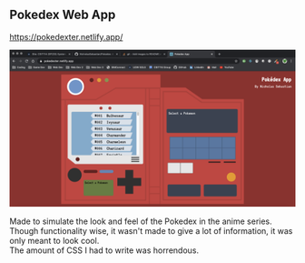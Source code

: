 ## Pokedex Web App

https://pokedexter.netlify.app/

![alt text](screenshot.png)

Made to simulate the look and feel of the Pokedex in the anime series.<br>
Though functionality wise, it wasn't made to give a lot of information, it was only meant to look cool.<br>
The amount of CSS I had to write was horrendous.

